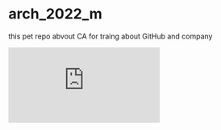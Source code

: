# arch_2022_m
this pet repo abvout CA for traing about GitHub and company

![force](https://www.drive.ru/news/cadillac/5a71c141ec05c44d03000060.html)

